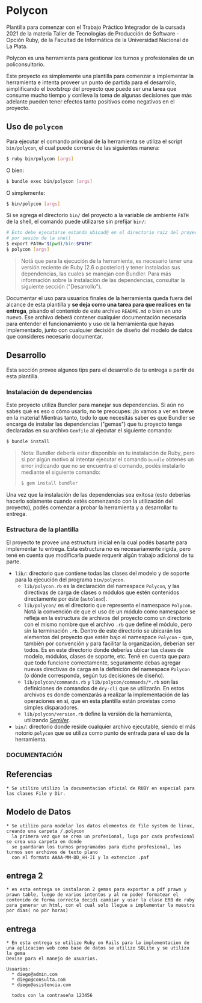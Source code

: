 # Polycon

Plantilla para comenzar con el Trabajo Práctico Integrador de la cursada 2021 de la materia
Taller de Tecnologías de Producción de Software - Opción Ruby, de la Facultad de Informática
de la Universidad Nacional de La Plata.

Polycon es una herramienta para gestionar los turnos y profesionales de un policonsultorio.

Este proyecto es simplemente una plantilla para comenzar a implementar la herramienta e
intenta proveer un punto de partida para el desarrollo, simplificando el _bootstrap_ del
proyecto que puede ser una tarea que consume mucho tiempo y conlleva la toma de algunas
decisiones que más adelante pueden tener efectos tanto positivos como negativos en el
proyecto.

## Uso de `polycon`

Para ejecutar el comando principal de la herramienta se utiliza el script `bin/polycon`,
el cual puede correrse de las siguientes manera:

```bash
$ ruby bin/polycon [args]
```

O bien:

```bash
$ bundle exec bin/polycon [args]
```

O simplemente:

```bash
$ bin/polycon [args]
```

Si se agrega el directorio `bin/` del proyecto a la variable de ambiente `PATH` de la shell,
el comando puede utilizarse sin prefijar `bin/`:

```bash
# Esto debe ejecutarse estando ubicad@ en el directorio raiz del proyecto, una única vez
# por sesión de la shell
$ export PATH="$(pwd)/bin:$PATH"
$ polycon [args]
```

> Notá que para la ejecución de la herramienta, es necesario tener una versión reciente de
> Ruby (2.6 o posterior) y tener instaladas sus dependencias, las cuales se manejan con
> Bundler. Para más información sobre la instalación de las dependencias, consultar la
> siguiente sección ("Desarrollo").

Documentar el uso para usuarios finales de la herramienta queda fuera del alcance de esta
plantilla y **se deja como una tarea para que realices en tu entrega**, pisando el contenido
de este archivo `README.md` o bien en uno nuevo. Ese archivo deberá contener cualquier
documentación necesaria para entender el funcionamiento y uso de la herramienta que hayas
implementado, junto con cualquier decisión de diseño del modelo de datos que consideres
necesario documentar.

## Desarrollo

Esta sección provee algunos tips para el desarrollo de tu entrega a partir de esta
plantilla.

### Instalación de dependencias

Este proyecto utiliza Bundler para manejar sus dependencias. Si aún no sabés qué es eso
o cómo usarlo, no te preocupes: ¡lo vamos a ver en breve en la materia! Mientras tanto,
todo lo que necesitás saber es que Bundler se encarga de instalar las dependencias ("gemas")
que tu proyecto tenga declaradas en su archivo `Gemfile` al ejecutar el siguiente comando:

```bash
$ bundle install
```

> Nota: Bundler debería estar disponible en tu instalación de Ruby, pero si por algún
> motivo al intentar ejecutar el comando `bundle` obtenés un error indicando que no se
> encuentra el comando, podés instalarlo mediante el siguiente comando:
>
> ```bash
> $ gem install bundler
> ```

Una vez que la instalación de las dependencias sea exitosa (esto deberías hacerlo solamente
cuando estés comenzando con la utilización del proyecto), podés comenzar a probar la
herramienta y a desarrollar tu entrega.

### Estructura de la plantilla

El proyecto te provee una estructura inicial en la cual podés basarte para implementar tu
entrega. Esta estructura no es necesariamente rígida, pero tené en cuenta que modificarla
puede requerir algún trabajo adicional de tu parte.

* `lib/`: directorio que contiene todas las clases del modelo y de soporte para la ejecución
  del programa `bin/polycon`.
  * `lib/polycon.rb` es la declaración del namespace `Polycon`, y las directivas de carga
    de clases o módulos que estén contenidos directamente por éste (`autoload`).
  * `lib/polycon/` es el directorio que representa el namespace `Polycon`. Notá la convención
    de que el uso de un módulo como namespace se refleja en la estructura de archivos del
    proyecto como un directorio con el mismo nombre que el archivo `.rb` que define el módulo,
    pero sin la terminación `.rb`. Dentro de este directorio se ubicarán los elementos del
    proyecto que estén bajo el namespace `Polycon` - que, también por convención y para
    facilitar la organización, deberían ser todos. Es en este directorio donde deberías
    ubicar tus clases de modelo, módulos, clases de soporte, etc. Tené en cuenta que para
    que todo funcione correctamente, seguramente debas agregar nuevas directivas de carga en la
    definición del namespace `Polycon` (o dónde corresponda, según tus decisiones de diseño).
  * `lib/polycon/commands.rb` y `lib/polycon/commands/*.rb` son las definiciones de comandos
    de `dry-cli` que se utilizarán. En estos archivos es donde comenzarás a realizar la
    implementación de las operaciones en sí, que en esta plantilla están provistas como
    simples disparadores.
  * `lib/polycon/version.rb` define la versión de la herramienta, utilizando [SemVer](https://semver.org/lang/es/).
* `bin/`: directorio donde reside cualquier archivo ejecutable, siendo el más notorio `polycon`
  que se utiliza como punto de entrada para el uso de la herramienta.


### DOCUMENTACIÓN 

  ## Referencias

    * Se utilizo utilizo la documentacion oficial de RUBY en especial para las clases File y Dir.
  
  ## Modelo de Datos

    * Se utilizo para modelar los datos elementos de file system de linux, creando una carpeta /.polycon 
      la primera vez que se crea un profesional, lugo por cada profesional se crea una carpeta en donde
      se guardaran los turnos programados para dicho profesional, los turnos son archivos de texto plano
      con el formato AAAA-MM-DD_HH-II y la extencion .paf
  ## entrega 2
    * en esta entrega se instalaron 2 gemas para exportar a pdf prawn y prawn table, luego de varios intentos y al no poder formatear el contenido de forma correcta decidi cambiar y usar la clase ERB de ruby para generar un html, con el cual solo llegue a implementar la muestra por dias( no por horas) 

  ## entrega #
    * En esta entrega se utilizo Ruby on Rails para la implementacion de una aplicacion web como base de datos se utilizo SQLite y se utilizo la gema 
    Devise para el manejo de usuarios.

    Usuarios: 
      * diego@admin.com
      * diego@consulta.com
      * diego@asistencia.com

      todos con la contraseña 123456
  